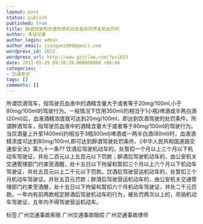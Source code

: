 ```yaml
---
layout: post
status: publish
published: true
title: 醉酒驾驶和饮酒驾驶机动车是如何界定和处罚的
author: 本站记者
author_login: admin
author_email: jiangwei909@gmail.com
wordpress_id: 1653
wordpress_url: http://www.gzjtlaw.com/?p=1653
date: 2011-05-29 09:30:28.000000000 +08:00
categories:
- 交通常识
tags: []
comments: []
---
```

所谓饮酒驾车，指驾驶员血液中的酒精含量大于或者等于20mg&#47;100ml,小于80mg&#47;100ml的驾驶行为。一般情况下饮用350ml(约相当于1小瓶)啤酒或半两白酒(20ml)后，血液酒精浓度就可达到20mg&#47;100ml，即达到饮酒驾驶的处罚条件。所谓醉酒驾车，指驾驶员血液中的酒精含量大于或者等于80mg&#47;100ml的驾驶行为。当饮酒量上升至1400ml(约相当于3瓶500ml)啤酒或一两半白酒(80ml)时，血液酒精浓度可达到80mg&#47;100ml,即可达到醉酒驾驶处罚条件。《中华人民共和国道路交通安全法》第九十一条?? 饮酒后驾驶机动车的，处暂扣一个月以上三个月以下机动车驾驶证，并处二百元以上五百元以下罚款；醉酒后驾驶机动车的，由公安机关交通管理部门约束至酒醒，处十五日以下拘留和暂扣三个月以上六个月以下机动车驾驶证，并处五百元以上二千元以下罚款。饮酒后驾驶营运机动车的，处暂扣三个月机动车驾驶证，并处五百元罚款；醉酒后驾驶营运机动车的，由公安机关交通管理部门约束至酒醒，处十五日以下拘留和暂扣六个月机动车驾驶证，并处二千元罚款。一年内有前两款规定醉酒后驾驶机动车的行为，被处罚两次以上的，吊销机动车驾驶证，五年内不得驾驶营运机动车。标签:广州交通事故索赔 广州交通事故赔偿 广州交通事故律师
